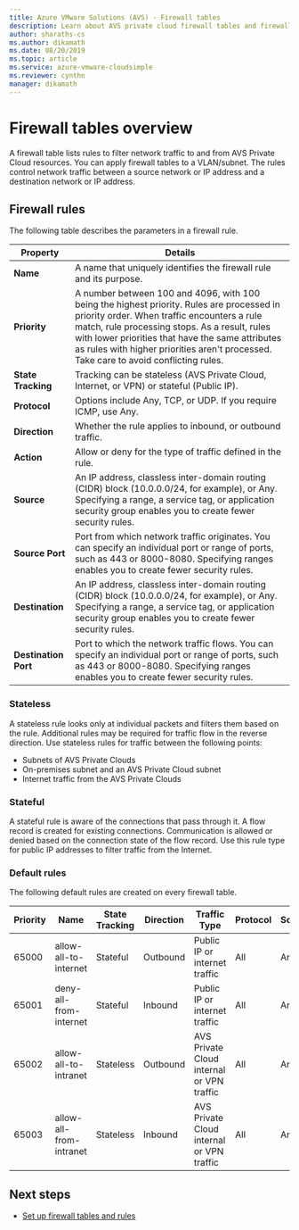 ```yaml
---
title: Azure VMware Solutions (AVS) - Firewall tables 
description: Learn about AVS private cloud firewall tables and firewall rules. 
author: sharaths-cs 
ms.author: dikamath 
ms.date: 08/20/2019
ms.topic: article 
ms.service: azure-vmware-cloudsimple 
ms.reviewer: cynthn 
manager: dikamath 
---
```

# Firewall tables overview

A firewall table lists rules to filter network traffic to and from AVS Private Cloud resources. You can apply firewall tables to a VLAN/subnet. The rules control network traffic between a source network or IP address and a destination network or IP address.

## Firewall rules

The following table describes the parameters in a firewall rule.

| Property | Details |
| ---------| --------|
| **Name** | A name that uniquely identifies the firewall rule and its purpose. |
| **Priority** | A number between 100 and 4096, with 100 being the highest priority. Rules are processed in priority order. When traffic encounters a rule match, rule processing stops. As a result, rules with lower priorities that have the same attributes as rules with higher priorities aren't processed. Take care to avoid conflicting rules. |
| **State Tracking** | Tracking can be stateless (AVS Private Cloud, Internet, or VPN) or stateful (Public IP).  |
| **Protocol** | Options include Any, TCP, or UDP. If you require ICMP, use Any. |
| **Direction** | Whether the rule applies to inbound, or outbound traffic. |
| **Action** | Allow or deny for the type of traffic defined in the rule. |
| **Source** | An IP address, classless inter-domain routing (CIDR) block (10.0.0.0/24, for example), or Any.  Specifying a range, a service tag, or application security group enables you to create fewer security rules. | ! **Divya, in line 28, please explain "Any." It seems to be missing one or more words.**
| **Source Port** | Port from which network traffic originates.  You can specify an individual port or range of ports, such as 443 or 8000-8080. Specifying ranges enables you to create fewer security rules. |
| **Destination** | An IP address, classless inter-domain routing (CIDR) block (10.0.0.0/24, for example), or Any.  Specifying a range, a service tag, or application security group enables you to create fewer security rules.  | ! **Divya, in line 30, please explain "Any." It seems to be missing something.**
| **Destination Port** | Port to which the network traffic flows.  You can specify an individual port or range of ports, such as 443 or 8000-8080. Specifying ranges enables you to create fewer security rules.|

### Stateless

A stateless rule looks only at individual packets and filters them based on the rule. 
Additional rules may be required for traffic flow in the reverse direction. Use stateless rules for traffic between the following points:

* Subnets of AVS Private Clouds
* On-premises subnet and an AVS Private Cloud subnet
* Internet traffic from the AVS Private Clouds

### Stateful

 A stateful rule is aware of the connections that pass through it. A flow record is created for existing connections. Communication is allowed or denied based on the connection state of the flow record. Use this rule type for public IP addresses to filter traffic from the Internet.

### Default rules

The following default rules are created on every firewall table.

|Priority|Name|State Tracking|Direction|Traffic Type|Protocol|Source|Source Port|Destination|Destination Port|Action|
|--------|----|--------------|---------|------------|--------|------|-----------|-----------|----------------|------|
|65000|allow-all-to-internet|Stateful|Outbound|Public IP or internet traffic|All|Any|Any|Any|Any|Allow|
|65001|deny-all-from-internet|Stateful|Inbound|Public IP or internet traffic|All|Any|Any|Any|Any|Deny|
|65002|allow-all-to-intranet|Stateless|Outbound|AVS Private Cloud internal or VPN traffic|All|Any|Any|Any|Any|Allow|
|65003|allow-all-from-intranet|Stateless|Inbound|AVS Private Cloud internal or VPN traffic|All|Any|Any|Any|Any|Allow|

## Next steps

* [Set up firewall tables and rules](firewall.md)
